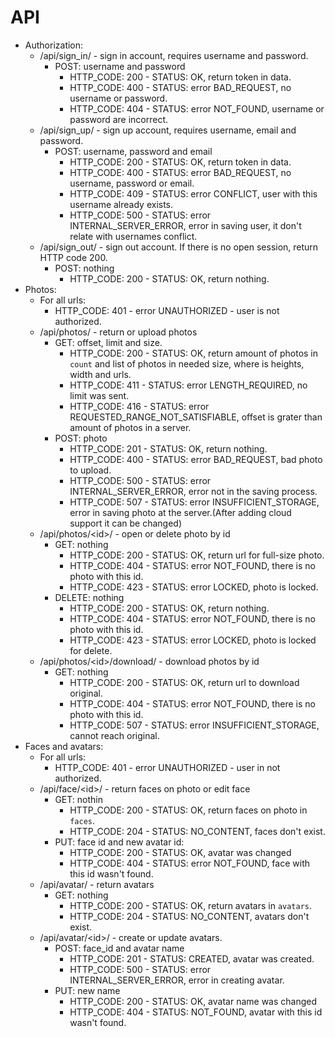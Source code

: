 # API
* Authorization:
	* /api/sign_in/ - sign in account, requires username and password.
		* POST: username and password
			* HTTP\_CODE: 200 - STATUS: OK, return token in data.
			* HTTP\_CODE: 400 - STATUS: error BAD\_REQUEST, no username or password.
			* HTTP\_CODE: 404 - STATUS: error NOT\_FOUND, username or password are incorrect.
	* /api/sign_up/ - sign up account, requires username, email and password.
		* POST: username, password and email
			* HTTP\_CODE: 200 - STATUS: OK, return token in data.
			* HTTP\_CODE: 400 - STATUS: error BAD\_REQUEST, no username, password or email.
			* HTTP\_CODE: 409 - STATUS: error CONFLICT, user with this username already exists.
			* HTTP\_CODE: 500 - STATUS: error INTERNAL\_SERVER\_ERROR, error in saving user, it don't relate with usernames conflict.
	* /api/sign_out/ - sign out account. If there is no open session, return HTTP code 200.
		* POST: nothing
			* HTTP\_CODE: 200 - STATUS: OK, return nothing.
* Photos:
    * For all urls:
        * HTTP\_CODE: 401 - error UNAUTHORIZED - user is not authorized.
    * /api/photos/ - return or upload photos
        * GET: offset, limit and size.
            * HTTP\_CODE: 200 - STATUS: OK, return amount of photos in `count` and list of photos in needed size, where is heights, width and urls.
            * HTTP\_CODE: 411 - STATUS: error LENGTH\_REQUIRED, no limit was sent.
            * HTTP\_CODE: 416 - STATUS: error REQUESTED\_RANGE\_NOT\_SATISFIABLE, offset is grater than amount of photos in a server.
        * POST: photo
            * HTTP\_CODE: 201 - STATUS: OK, return nothing.
            * HTTP\_CODE: 400 - STATUS: error BAD\_REQUEST, bad photo to upload.
            * HTTP\_CODE: 500 - STATUS: error INTERNAL\_SERVER\_ERROR, error not in the saving process.
            * HTTP\_CODE: 507 - STATUS: error INSUFFICIENT\_STORAGE, error in saving photo at the server.(After adding cloud support it can be changed)
    * /api/photos/\<id\>/ - open or delete photo by id
        * GET: nothing
            * HTTP\_CODE: 200 - STATUS: OK, return url for full-size photo.
            * HTTP\_CODE: 404 - STATUS: error NOT\_FOUND, there is no photo with this id.
            * HTTP\_CODE: 423 - STATUS: error LOCKED, photo is locked.
        * DELETE: nothing
            * HTTP\_CODE: 200 - STATUS: OK, return nothing.
            * HTTP\_CODE: 404 - STATUS: error NOT\_FOUND, there is no photo with this id.
            * HTTP\_CODE: 423 - STATUS: error LOCKED, photo is locked for delete.
    * /api/photos/\<id\>/download/ - download photos by id
        * GET: nothing
            * HTTP\_CODE: 200 - STATUS: OK, return url to download original.
            * HTTP\_CODE: 404 - STATUS: error NOT\_FOUND, there is no photo with this id.
            * HTTP\_CODE: 507 - STATUS: error INSUFFICIENT\_STORAGE, cannot reach original. 
* Faces and avatars:
    * For all urls:
        * HTTP\_CODE: 401 - error UNAUTHORIZED - user in not authorized.
    * /api/face/\<id\>/ - return faces on photo or edit face
        * GET: nothin
            * HTTP\_CODE: 200 - STATUS: OK, return faces on photo in `faces`.
            * HTTP\_CODE: 204 - STATUS: NO\_CONTENT, faces don't exist.
        * PUT: face id and new avatar id:
            * HTTP\_CODE: 200 - STATUS: OK, avatar was changed
            * HTTP\_CODE: 404 - STATUS: error NOT\_FOUND, face with this id wasn't found.
    * /api/avatar/ - return avatars
        * GET: nothing
            * HTTP\_CODE: 200 - STATUS: OK, return avatars in `avatars`.
            * HTTP\_CODE: 204 - STATUS: NO\_CONTENT, avatars don't exist.
    * /api/avatar/\<id\>/ - create or update avatars.
        * POST: face_id and avatar name
            * HTTP\_CODE: 201 - STATUS: CREATED, avatar was created.
            * HTTP\_CODE: 500 - STATUS: error INTERNAL\_SERVER\_ERROR, error in creating avatar.
        * PUT: new name
            * HTTP\_CODE: 200 - STATUS: OK, avatar name was changed
            * HTTP\_CODE: 404 -  STATUS: NOT\_FOUND, avatar with this id wasn't found.